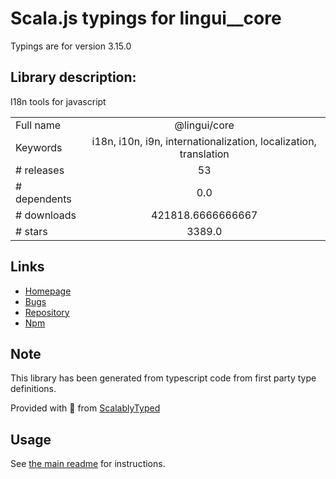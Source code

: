 
# Scala.js typings for lingui__core

Typings are for version 3.15.0

## Library description:
I18n tools for javascript

|                    |                 |
| ------------------ | :-------------: |
| Full name          | @lingui/core |
| Keywords           | i18n, i10n, i9n, internationalization, localization, translation |
| # releases         | 53 |
| # dependents       | 0.0 |
| # downloads        | 421818.6666666667 |
| # stars            | 3389.0 |

## Links
- [Homepage](https://github.com/lingui/js-lingui#readme)
- [Bugs](https://github.com/lingui/js-lingui/issues)
- [Repository](https://github.com/lingui/js-lingui)
- [Npm](https://www.npmjs.com/package/%40lingui%2Fcore)
    


## Note
This library has been generated from typescript code from first party type definitions.

Provided with :purple_heart: from [ScalablyTyped](https://github.com/oyvindberg/ScalablyTyped)

## Usage
See [the main readme](../../readme.md) for instructions.


